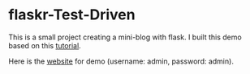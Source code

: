 # flaskr-Test-Driven

This is a small project creating a mini-blog with flask. I built this demo based on this [tutorial](https://github.com/mjhea0/flaskr-tdd).

Here is the [website](https://agile-scrubland-46475.herokuapp.com/) for demo (username: admin, password: admin).
